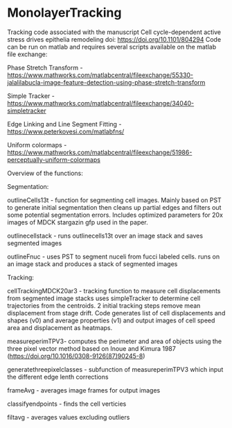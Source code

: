 # MonolayerTracking


Tracking code associated with the manuscript Cell cycle-dependent active stress drives epithelia remodeling doi: https://doi.org/10.1101/804294 
Code can be run on matlab and requires several scripts available on the matlab file exchange:

Phase Stretch Transform - https://www.mathworks.com/matlabcentral/fileexchange/55330-jalalilabucla-image-feature-detection-using-phase-stretch-transform

Simple Tracker - https://www.mathworks.com/matlabcentral/fileexchange/34040-simpletracker

Edge Linking and Line Segment Fitting - https://www.peterkovesi.com/matlabfns/

Uniform colormaps - https://www.mathworks.com/matlabcentral/fileexchange/51986-perceptually-uniform-colormaps


Overview of the functions:

Segmentation:

outlineCells13t - function for segmenting cell images. Mainly based on PST to generate initial segmentation then cleans up partial edges and filters out some potential segmentation errors. Includes optimized parameters for 20x images of MDCK stargazin gfp used in the paper.

outlinecellstack - runs outlinecells13t over an image stack and saves segmented images

outlineFnuc - uses PST to segment nuceli from fucci labeled cells. runs on an image stack and produces a stack of segmented images

Tracking:

cellTrackingMDCK20ar3 - tracking function to measure cell displacements from segmented image stacks uses simpleTracker to determine cell trajectories from the centroids. 2 initial tracking steps remove mean displacement from stage drift. Code generates list of cell displacements and shapes (v0) and average properties (v1) and output images of cell speed area and displacement as heatmaps.

measureperimTPV3- computes the perimeter and area of objects using the three pixel vector method based on Inoue and Kimura 1987 (https://doi.org/10.1016/0308-9126(87)90245-8)

generatethreepixelclasses - subfunction of measureperimTPV3 which input the different edge lenth corrections

frameAvg - averages image frames for output images

classifyendpoints - finds the cell verticies

filtavg - averages values excluding outliers
